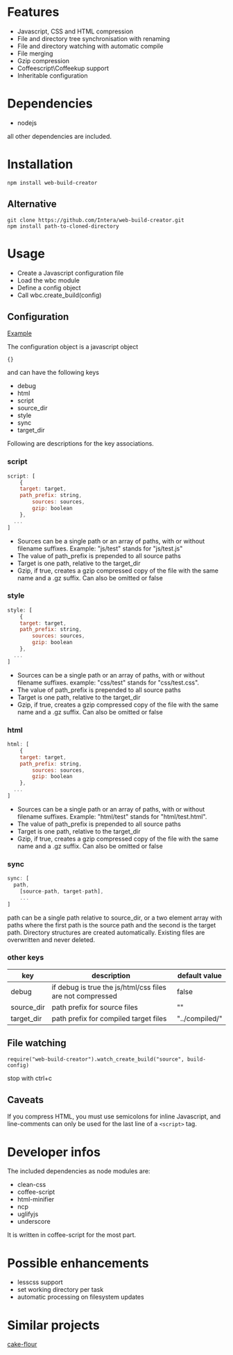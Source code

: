 # Features

- Javascript, CSS and HTML compression
- File and directory tree synchronisation with renaming
- File and directory watching with automatic compile
- File merging
- Gzip compression
- Coffeescript\Coffeekup support
- Inheritable configuration

# Dependencies
- nodejs

all other dependencies are included.

# Installation
    npm install web-build-creator

## Alternative
    git clone https://github.com/Intera/web-build-creator.git
    npm install path-to-cloned-directory

# Usage
* Create a Javascript configuration file
* Load the wbc module
* Define a config object
* Call wbc.create_build(config)

## Configuration
[Example](https://raw.githubusercontent.com/Intera/web-build-creator/master/example-build-config.js)

The configuration object is a javascript object

``{}``

and can have the following keys

- debug
- html
- script
- source_dir
- style
- sync
- target_dir

Following are descriptions for the key associations.

### script
```javascript
script: [
	{
    target: target,
    path_prefix: string,
		sources: sources,
		gzip: boolean
	},
  ...
]
```

- Sources can be a single path or an array of paths, with or without filename suffixes. Example: "js/test" stands for "js/test.js"
- The value of path_prefix is prepended to all source paths
- Target is one path, relative to the target_dir
- Gzip, if true, creates a gzip compressed copy of the file with the same name and a .gz suffix. Can also be omitted or false

### style
```javascript
style: [
	{
    target: target,
    path_prefix: string,
		sources: sources,
		gzip: boolean
	},
  ...
]
```

- Sources can be a single path or an array of paths, with or without filename suffixes. example: "css/test" stands for "css/test.css".
- The value of path_prefix is prepended to all source paths
- Target is one path, relative to the target_dir
- Gzip, if true, creates a gzip compressed copy of the file with the same name and a .gz suffix. Can also be omitted or false

### html
```javascript
html: [
	{
    target: target,
    path_prefix: string,
		sources: sources,
		gzip: boolean
	},
  ...
]
```

- Sources can be a single path or an array of paths, with or without filename suffixes. Example: "html/test" stands for "html/test.html".
- The value of path_prefix is prepended to all source paths
- Target is one path, relative to the target_dir
- Gzip, if true, creates a gzip compressed copy of the file with the same name and a .gz suffix. Can also be omitted or false

### sync
```javascript
sync: [
  path,
	[source-path, target-path],
	...
]
```

path can be a single path relative to source_dir, or a two element array with paths where the first path is the source path and the second is the target path.
Directory structures are created automatically. Existing files are overwritten and never deleted.

### other keys
|key|description|default value|
----|----|----
|debug|if debug is true the js/html/css files are not compressed|false|
|source_dir|path prefix for source files|""|
|target_dir|path prefix for compiled target files|"../compiled/"|

## File watching
    require("web-build-creator").watch_create_build("source", build-config)
stop with ctrl+c

## Caveats
If you compress HTML, you must use semicolons for inline Javascript, and line-comments can only be used for the last line of a ``<script>`` tag.

# Developer infos
The included dependencies as node modules are:

- clean-css
- coffee-script
- html-minifier
- ncp
- uglifyjs
- underscore

It is written in coffee-script for the most part.

# Possible enhancements
- lesscss support
- set working directory per task
- automatic processing on filesystem updates

# Similar projects
[cake-flour](https://github.com/ricardobeat/cake-flour)